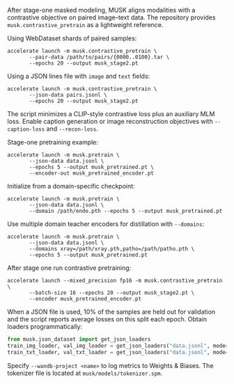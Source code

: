 After stage-one masked modeling, MUSK aligns modalities with a contrastive
objective on paired image–text data. The repository provides
`musk.contrastive_pretrain` as a lightweight reference.

Using WebDataset shards of paired samples:

```shell
accelerate launch -m musk.contrastive_pretrain \
       --pair-data /path/to/pairs/{0000..0100}.tar \
       --epochs 20 --output musk_stage2.pt
```

Using a JSON lines file with `image` and `text` fields:

```shell
accelerate launch -m musk.contrastive_pretrain \
       --json-data pairs.jsonl \
       --epochs 20 --output musk_stage2.pt
```

The script minimizes a CLIP-style contrastive loss plus an auxiliary MLM loss.
Enable caption generation or image reconstruction objectives with `--caption-loss`
and `--recon-loss`.

Stage-one pretraining example:

```shell
accelerate launch -m musk.pretrain \
       --json-data data.jsonl \
       --epochs 5 --output musk_pretrained.pt \
       --encoder-out musk_pretrained_encoder.pt
```

Initialize from a domain-specific checkpoint:

```shell
accelerate launch -m musk.pretrain \
       --json-data data.jsonl \
       --domain /path/endo.pth --epochs 5 --output musk_pretrained.pt
```

Use multiple domain teacher encoders for distillation with `--domains`:

```shell
accelerate launch -m musk.pretrain \
       --json-data data.jsonl \
       --domains xray=/path/xray.pth,patho=/path/patho.pth \
       --epochs 5 --output musk_pretrained.pt
```

After stage one run contrastive pretraining:

```shell
accelerate launch --mixed_precision fp16 -m musk.contrastive_pretrain \
       --batch-size 16 --epochs 20 --output musk_stage2.pt \
       --encoder musk_pretrained_encoder.pt
```

When a JSON file is used, 10% of the samples are held out for validation and the
script reports average losses on this split each epoch. Obtain loaders
programmatically:

```python
from musk.json_dataset import get_json_loaders
train_img_loader, val_img_loader = get_json_loaders("data.jsonl", mode="image", batch_size=64, num_workers=4)
train_txt_loader, val_txt_loader = get_json_loaders("data.jsonl", mode="text", batch_size=64, num_workers=4, tokenizer=tokenizer)
```

Specify `--wandb-project <name>` to log metrics to Weights & Biases. The tokenizer
file is located at `musk/models/tokenizer.spm`.
